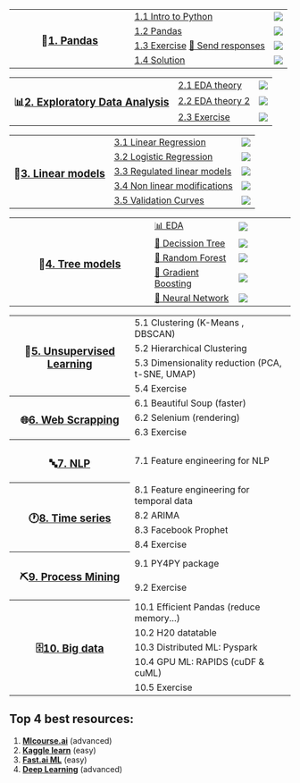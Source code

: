 <!-- <h1 align="center">Curso de Ciencia Datos</h1> -->

<table>
  
  <!----------------------------------- 🐼 1. Pandas ----------------------------------->
  <tr>
    <th rowspan="4" width="200"><h3>🐼<a href="/01.%20Python%20y%20Pandas">1. Pandas</a></h3></th>
    <td align="left"><a href="/01.%20Python%20y%20Pandas/1.1%20Python.ipynb">1.1 Intro to Python</a></td>
    <td align="left"><a href="https://colab.research.google.com/github/CenticMurcia/curso-ciencia-datos/blob/master/01.%20Python%20y%20Pandas/1.1%20Python.ipynb"><img src="img/colab.svg"/></a></td>
  </tr>
  <tr>
    <td align="left"><a href="/01.%20Python%20y%20Pandas/1.2%20Pandas.ipynb">1.2 Pandas</a></td>
    <td align="left"><a href="https://colab.research.google.com/github/CenticMurcia/curso-ciencia-datos/blob/master/01.%20Python%20y%20Pandas/1.2%20Pandas.ipynb"><img src="img/colab.svg"/></a></td>
  </tr>
  <tr>
    <td align="left"><a href="/01.%20Python%20y%20Pandas/1.3%20Pandas%20exercise.ipynb">1.3 Exercise</a> <a href="https://forms.gle/NivU7hQfvsxysTwz6">📝 Send responses</a></td>
    <td align="left"><a href="https://colab.research.google.com/github/CenticMurcia/curso-ciencia-datos/blob/master/01.%20Python%20y%20Pandas/1.3%20Pandas%20exercise.ipynb"><img src="img/colab.svg"/></a></td>
  </tr>
  <tr>
    <td align="left"><a href="/01.%20Python%20y%20Pandas/1.4%20Pandas%20solution.ipynb">1.4 Solution</a></td>
    <td align="left"><a href="https://colab.research.google.com/github/CenticMurcia/curso-ciencia-datos/blob/master/01.%20Python%20y%20Pandas/1.4%20Pandas%20solution.ipynb"><img src="img/colab.svg"/></a></td>
  </tr>
</table>   
   
<table>
  <!----------------------------------- 📊 2. EDA ----------------------------------->
  <tr>
    <th rowspan="3"><h3>📊<a href="/02.%20EDA">2. Exploratory Data Analysis</a></h3></th>
    <td align="left"><a href="/02.%20EDA/2.1%20EDA%20teoria.ipynb">2.1 EDA theory</a></td>
    <td align="left"><a href="https://colab.research.google.com/github/CenticMurcia/curso-ciencia-datos/blob/master/02.%20EDA/2.1%20EDA%20teoria.ipynb"><img src="img/colab.svg"/></a></td>
  </tr>
  <tr>
    <td align="left"><a href="/02.%20EDA/2.2%20EDA%20teoria%20extra.ipynb">2.2 EDA theory 2</a></td>
    <td align="left"><a href="https://colab.research.google.com/github/CenticMurcia/curso-ciencia-datos/blob/master/02.%20EDA/2.2%20EDA%20teoria%20extra.ipynb"><img src="img/colab.svg"/></a></td>
  </tr>
  <tr>
    <td align="left"><a href="/02.%20EDA/2.3%20EDA%20ejercicio.ipynb">2.3 Exercise</a></td>
    <td align="left"><a href="https://colab.research.google.com/github/CenticMurcia/curso-ciencia-datos/blob/master/02.%20EDA/2.3%20EDA%20ejercicio.ipynb"><img src="img/colab.svg"/></a></td>
  </tr>
</table>   
   
<table>
  <!----------------------------------- 📏 3. Linear models ----------------------------------->
  <tr>
    <th rowspan="5"><h3>📏<a href="/03.%20Linear%20models">3. Linear models</a></h3></th>
    <td align="left"><a href="/03.%20Linear%20models/3.1%20Linear%20Regression.ipynb">3.1 Linear Regression</a></td>
    <td align="left"><a href="https://colab.research.google.com/github/CenticMurcia/curso-ciencia-datos/blob/master/03.%20Linear%20models/3.1%20Linear%20Regression.ipynb"><img src="img/colab.svg"/></a></td>
  </tr>
  <tr>
    <td align="left"><a href="/03.%20Linear%20models/3.2%20Logistic%20Regression.ipynb">3.2 Logistic Regression</a></td>
    <td align="left"><a href="https://colab.research.google.com/github/CenticMurcia/curso-ciencia-datos/blob/master/03.%20Linear%20models/3.2%20EDA%20teoria%20extra.ipynb"><img src="img/colab.svg"/></a></td>
  </tr>
  <tr>
    <td align="left"><a href="/03.%20Linear%20models/3.3%20Regularization.ipynb">3.3 Regulated linear models</a></td>
    <td align="left"><a href="https://colab.research.google.com/github/CenticMurcia/curso-ciencia-datos/blob/master/03.%20Linear%20models/3.3%20Regularization.ipynb"><img src="img/colab.svg"/></a></td>
  </tr>
  <tr>
    <td align="left"><a href="/03.%20Linear%20models/3.4%20Polynomical.ipynb">3.4 Non linear modifications</a></td>
    <td align="left"><a href="https://colab.research.google.com/github/CenticMurcia/curso-ciencia-datos/blob/master/03.%20Linear%20models/3.4%20Polynomical.ipynb"><img src="img/colab.svg"/></a></td>
  </tr>
  <tr>
    <td align="left"><a href="/03.%20Linear%20models/3.5%20Curves.ipynb">3.5 Validation Curves</a></td>
    <td align="left"><a href="https://colab.research.google.com/github/CenticMurcia/curso-ciencia-datos/blob/master/03.%20Linear%20models/3.5%20Curves.ipynb"><img src="img/colab.svg"/></a></td>
  </tr>
</table>   
   
<table>
  <!----------------------------------- 🌳 4. Tree models ----------------------------------->
  <tr>
    <th width="50%" rowspan="5"><h3>🌳<a href="/04.%20Tree%20models">4. Tree models</a></h3></th>
    <td width="30%"><a href="04.%20Tree%20models/2.1%20EDA.ipynb">📊 EDA</a></td>
    <td><a href="https://colab.research.google.com/github/CenticMurcia/curso-ciencia-datos/blob/master/04.%20Tree%20models/2.1%20EDA.ipynb"><img src="img/colab.svg"/></a></td>
  </tr>
  <tr>
    <td><a href="/04.%20Tree%20models/2.2%20Decission%20tree.ipynb">🌳 Decission Tree</a></td>
    <td><a href="https://colab.research.google.com/github/CenticMurcia/curso-ciencia-datos/blob/master/04.%20Tree%20models/2.2%20Decission%20tree.ipynb"><img src="img/colab.svg"/></a></td>
  </tr>
  <tr>
    <td><a href="/04.%20Tree%20models/2.3%20Random%20Forest.ipynb">🌲 Random Forest</a></td>
    <td><a href="https://colab.research.google.com/github/CenticMurcia/curso-ciencia-datos/blob/master/04.%20Tree%20models/2.3%20Random%20Forest.ipynb"><img src="img/colab.svg"/></a></td>
  </tr> 
  <tr>
    <td><a href="/04.%20Tree%20models/2.4%20Gradient%20Boosting.ipynb">🌴 Gradient Boosting</a></td>
    <td><a href="https://colab.research.google.com/github/CenticMurcia/curso-ciencia-datos/blob/master/04.%20Tree%20models/2.4%20Gradient%20Boosting.ipynb"><img src="img/colab.svg"/></a></td>
  </tr>
  <tr>
    <td><a href="/04.%20Tree%20models/2.5%20Neural%20Network.ipynb">🧠 Neural Network</a></td>
    <td><a href="https://colab.research.google.com/github/CenticMurcia/curso-ciencia-datos/blob/master/04.%20Tree%20models/2.5%20Neural%20Network.ipynb"><img src="img/colab.svg"/></a></td>
  </tr>
</table> 

   
<table>
  <!-----------------------------------  🤹 5. Unsupervised Learning ----------------------------------->
  <tr>
    <th rowspan="4"><h3>🤹<a href="#">5. Unsupervised Learning</a></h3></th>
    <td>5.1 Clustering (K-Means , DBSCAN)</td>
  </tr>
  <tr><td>5.2 Hierarchical Clustering</td></tr>
  <tr><td>5.3 Dimensionality reduction (PCA, t-SNE, UMAP)</td></tr>
  <tr><td>5.4 Exercise</td></tr>
  
  <!-----------------------------------  🌐 6. Web scrapping ----------------------------------->
  <tr>
    <th rowspan="3"><h3>🌐<a href="#">6. Web Scrapping</a></h3></th>
    <td>6.1 Beautiful Soup (faster)</td>
  </tr>
  <tr><td>6.2 Selenium (rendering)</td></tr>
  <tr><td>6.3 Exercise</td></tr>
  
  <!-----------------------------------  🔤 7. NLP ----------------------------------->
  <tr>
    <th rowspan="1"><h3>🔤<a href="#">7. NLP</a></h3></th>
    <td>7.1 Feature engineering for NLP</td>
  </tr>
  
  <!-----------------------------------  🕐 8. Time series ----------------------------------->
  <tr>
    <th rowspan="4"><h3>🕐<a href="#">8. Time series</a></h3></th>
    <td>8.1 Feature engineering for temporal data</td>
  </tr>
  <tr><td>8.2 ARIMA</td></tr>
  <tr><td>8.3 Facebook Prophet</td></tr>
  <tr><td>8.4 Exercise</td></tr>
  
  <!---------------------------------  ⛏️ 9. Process Mining --------------------------------->
  <tr>
    <th rowspan="2"><h3>⛏️<a href="#">9. Process Mining</a></h3></th>
    <td>9.1 PY4PY package</td>
  </tr>
  <tr>
    <td>9.2 Exercise</td>
  </tr>
  
  <!-----------------------------------  🗄️ 10. Big data ----------------------------------->
  <tr>
    <th rowspan="5"><h3>🗄️<a href="#">10. Big data</a></h3></th>
    <td>10.1 Efficient Pandas (reduce memory...)</td>
  </tr>
  <tr><td>10.2 H20 datatable</td></tr>
  <tr><td>10.3 Distributed ML: Pyspark</td></tr>
  <tr><td>10.4 GPU ML: RAPIDS (cuDF & cuML)</td></tr>
  <tr><td>10.5 Exercise</td></tr>

</table>

<!--
- **Ditributed ML**: Pyspark
  - [A Neanderthal’s Guide to pyspark](https://towardsdatascience.com/a-neanderthals-guide-to-apache-spark-in-python-9ef1f156d427)
  - [collaborative filtering with Pyspark](https://www.kaggle.com/vchulski/tutorial-collaborative-filtering-with-pyspark)
- **ML on the GPU**: RAPIDS (cuDF & cuML)

-->

## Top 4 best resources:
1. [**Mlcourse.ai**](http://mlcourse.ai) (advanced)
2. [**Kaggle learn**](https://www.kaggle.com/learn) (easy)
3. [**Fast.ai ML**](http://course18.fast.ai/ml) (easy)
4. [**Deep Learning**](https://www.fast.ai/) (advanced)


